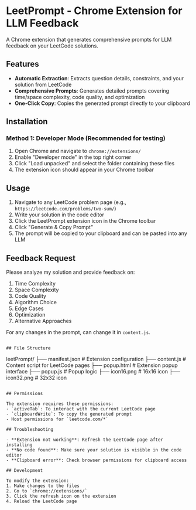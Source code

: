 # LeetPrompt - Chrome Extension for LLM Feedback

A Chrome extension that generates comprehensive prompts for LLM feedback on your LeetCode solutions.

## Features

- **Automatic Extraction**: Extracts question details, constraints, and your solution from LeetCode
- **Comprehensive Prompts**: Generates detailed prompts covering time/space complexity, code quality, and optimization
- **One-Click Copy**: Copies the generated prompt directly to your clipboard

## Installation

### Method 1: Developer Mode (Recommended for testing)
1. Open Chrome and navigate to `chrome://extensions/`
2. Enable "Developer mode" in the top right corner
3. Click "Load unpacked" and select the folder containing these files
4. The extension icon should appear in your Chrome toolbar

## Usage

1. Navigate to any LeetCode problem page (e.g., `https://leetcode.com/problems/two-sum/`)
2. Write your solution in the code editor
3. Click the LeetPrompt extension icon in the Chrome toolbar
4. Click "Generate & Copy Prompt"
5. The prompt will be copied to your clipboard and can be pasted into any LLM


## Feedback Request
Please analyze my solution and provide feedback on:
1. Time Complexity
2. Space Complexity
3. Code Quality
4. Algorithm Choice
5. Edge Cases
6. Optimization
7. Alternative Approaches

For any changes in the prompt, can change it in `content.js`.
```

## File Structure

```
leetPrompt/
├── manifest.json     # Extension configuration
├── content.js        # Content script for LeetCode pages
├── popup.html        # Extension popup interface
├── popup.js          # Popup logic
├── icon16.png        # 16x16 icon
├── icon32.png        # 32x32 icon
```

## Permissions

The extension requires these permissions:
- `activeTab`: To interact with the current LeetCode page
- `clipboardWrite`: To copy the generated prompt
- Host permissions for `leetcode.com/*`

## Troubleshooting

- **Extension not working**: Refresh the LeetCode page after installing
- **No code found**: Make sure your solution is visible in the code editor
- **Clipboard error**: Check browser permissions for clipboard access

## Development

To modify the extension:
1. Make changes to the files
2. Go to `chrome://extensions/`
3. Click the refresh icon on the extension
4. Reload the LeetCode page
